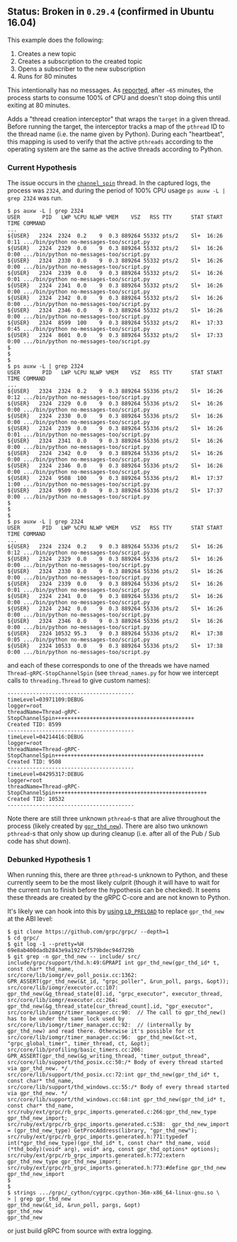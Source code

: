 ## Status: Broken in `0.29.4` (confirmed in Ubuntu 16.04)

This example does the following:

1. Creates a new topic
1. Creates a subscription to the created topic
1. Opens a subscriber to the new subscription
1. Runs for 80 minutes

This intentionally has no messages. As [reported][1], after `~65`
minutes, the process starts to consume 100% of CPU and doesn't
stop doing this until exiting at 80 minutes.

Adds a "thread creation interceptor" that wraps the `target` in a given
thread. Before running the target, the interceptor tracks a map of the
`pthread` ID to the thread name (i.e. the name given by Python). During each
"heartbeat", this mapping is used to verify that the active `pthreads`
according to the operating system are the same as the active threads
according to Python.


### Current Hypothesis

The issue occurs in the [`channel_spin`][3] thread. In the
captured logs, the process was `2324`, and during the period of
100% CPU usage `ps auxw -L | grep 2324` was run.

```
$ ps auxw -L | grep 2324
USER       PID   LWP %CPU NLWP %MEM    VSZ   RSS TTY      STAT START   TIME COMMAND
...
${USER}   2324  2324  0.2    9  0.3 889264 55332 pts/2    Sl+  16:26   0:11 .../bin/python no-messages-too/script.py
${USER}   2324  2329  0.0    9  0.3 889264 55332 pts/2    Sl+  16:26   0:00 .../bin/python no-messages-too/script.py
${USER}   2324  2330  0.0    9  0.3 889264 55332 pts/2    Sl+  16:26   0:00 .../bin/python no-messages-too/script.py
${USER}   2324  2339  0.0    9  0.3 889264 55332 pts/2    Sl+  16:26   0:01 .../bin/python no-messages-too/script.py
${USER}   2324  2341  0.0    9  0.3 889264 55332 pts/2    Sl+  16:26   0:00 .../bin/python no-messages-too/script.py
${USER}   2324  2342  0.0    9  0.3 889264 55332 pts/2    Sl+  16:26   0:00 .../bin/python no-messages-too/script.py
${USER}   2324  2346  0.0    9  0.3 889264 55332 pts/2    Sl+  16:26   0:00 .../bin/python no-messages-too/script.py
${USER}   2324  8599  100    9  0.3 889264 55332 pts/2    Rl+  17:33   0:45 .../bin/python no-messages-too/script.py
${USER}   2324  8601  0.0    9  0.3 889264 55332 pts/2    Sl+  17:33   0:00 .../bin/python no-messages-too/script.py
$
$
$
$ ps auxw -L | grep 2324
USER       PID   LWP %CPU NLWP %MEM    VSZ   RSS TTY      STAT START   TIME COMMAND
...
${USER}   2324  2324  0.2    9  0.3 889264 55336 pts/2    Sl+  16:26   0:12 .../bin/python no-messages-too/script.py
${USER}   2324  2329  0.0    9  0.3 889264 55336 pts/2    Sl+  16:26   0:00 .../bin/python no-messages-too/script.py
${USER}   2324  2330  0.0    9  0.3 889264 55336 pts/2    Sl+  16:26   0:00 .../bin/python no-messages-too/script.py
${USER}   2324  2339  0.0    9  0.3 889264 55336 pts/2    Sl+  16:26   0:01 .../bin/python no-messages-too/script.py
${USER}   2324  2341  0.0    9  0.3 889264 55336 pts/2    Sl+  16:26   0:00 .../bin/python no-messages-too/script.py
${USER}   2324  2342  0.0    9  0.3 889264 55336 pts/2    Sl+  16:26   0:00 .../bin/python no-messages-too/script.py
${USER}   2324  2346  0.0    9  0.3 889264 55336 pts/2    Sl+  16:26   0:00 .../bin/python no-messages-too/script.py
${USER}   2324  9508  100    9  0.3 889264 55336 pts/2    Rl+  17:37   1:00 .../bin/python no-messages-too/script.py
${USER}   2324  9509  0.0    9  0.3 889264 55336 pts/2    Sl+  17:37   0:00 .../bin/python no-messages-too/script.py
$
$
$
$ ps auxw -L | grep 2324
USER       PID   LWP %CPU NLWP %MEM    VSZ   RSS TTY      STAT START   TIME COMMAND
...
${USER}   2324  2324  0.2    9  0.3 889264 55336 pts/2    Sl+  16:26   0:12 .../bin/python no-messages-too/script.py
${USER}   2324  2329  0.0    9  0.3 889264 55336 pts/2    Sl+  16:26   0:00 .../bin/python no-messages-too/script.py
${USER}   2324  2330  0.0    9  0.3 889264 55336 pts/2    Sl+  16:26   0:00 .../bin/python no-messages-too/script.py
${USER}   2324  2339  0.0    9  0.3 889264 55336 pts/2    Sl+  16:26   0:01 .../bin/python no-messages-too/script.py
${USER}   2324  2341  0.0    9  0.3 889264 55336 pts/2    Sl+  16:26   0:00 .../bin/python no-messages-too/script.py
${USER}   2324  2342  0.0    9  0.3 889264 55336 pts/2    Sl+  16:26   0:00 .../bin/python no-messages-too/script.py
${USER}   2324  2346  0.0    9  0.3 889264 55336 pts/2    Sl+  16:26   0:00 .../bin/python no-messages-too/script.py
${USER}   2324 10532 95.3    9  0.3 889264 55336 pts/2    Rl+  17:38   0:05 .../bin/python no-messages-too/script.py
${USER}   2324 10533  0.0    9  0.3 889264 55336 pts/2    Sl+  17:38   0:00 .../bin/python no-messages-too/script.py
```

and each of these corresponds to one of the threads we have named
`Thread-gRPC-StopChannelSpin` (see `thread_names.py` for how we intercept
calls to `threading.Thread` to give custom names):

```
----------------------------------------
timeLevel=03971109:DEBUG
logger=root
threadName=Thread-gRPC-StopChannelSpin++++++++++++++++++++++++++++++++++++++++++++
Created TID: 8599
----------------------------------------
timeLevel=04214416:DEBUG
logger=root
threadName=Thread-gRPC-StopChannelSpin+++++++++++++++++++++++++++++++++++++++++++++++
Created TID: 9508
----------------------------------------
timeLevel=04295317:DEBUG
logger=root
threadName=Thread-gRPC-StopChannelSpin++++++++++++++++++++++++++++++++++++++++++++++++
Created TID: 10532
----------------------------------------
```

Note there are still three unknown `pthread`-s that are alive throughout
the process (likely created by [`gpr_thd_new`][4]). There are also
two unknown `pthread`-s that only show up during cleanup (i.e. after all
of the Pub / Sub code has shut down).

### Debunked Hypothesis 1

When running this, there are three `pthread`-s unknown to Python, and
these currently seem to be the most likely culprit (though it will have
to wait for the current run to finish before the hypothesis can be
checked). It seems these threads are created by the gRPC C-core and are
not known to Python.

It's likely we can hook into this by [using `LD_PRELOAD`][2] to replace
`gpr_thd_new` at the ABI level:

```
$ git clone https://github.com/grpc/grpc/ --depth=1
$ cd grpc/
$ git log -1 --pretty=%H
69e8ab400dadb2843e9a1927cf579bdec94d729b
$ git grep -n gpr_thd_new -- include/ src/
include/grpc/support/thd.h:49:GPRAPI int gpr_thd_new(gpr_thd_id* t, const char* thd_name,
src/core/lib/iomgr/ev_poll_posix.cc:1362:  GPR_ASSERT(gpr_thd_new(&t_id, "grpc_poller", &run_poll, pargs, &opt));
src/core/lib/iomgr/executor.cc:107:    gpr_thd_new(&g_thread_state[0].id, "grpc_executor", executor_thread,
src/core/lib/iomgr/executor.cc:264:        gpr_thd_new(&g_thread_state[cur_thread_count].id, "gpr_executor",
src/core/lib/iomgr/timer_manager.cc:90:  // The call to gpr_thd_new() has to be under the same lock used by
src/core/lib/iomgr/timer_manager.cc:92:  // (internally by gpr_thd_new) and read there. Otherwise it's possible for ct
src/core/lib/iomgr/timer_manager.cc:96:  gpr_thd_new(&ct->t, "grpc_global_timer", timer_thread, ct, &opt);
src/core/lib/profiling/basic_timers.cc:206:  GPR_ASSERT(gpr_thd_new(&g_writing_thread, "timer_output_thread",
src/core/lib/support/thd_posix.cc:50:/* Body of every thread started via gpr_thd_new. */
src/core/lib/support/thd_posix.cc:72:int gpr_thd_new(gpr_thd_id* t, const char* thd_name,
src/core/lib/support/thd_windows.cc:55:/* Body of every thread started via gpr_thd_new. */
src/core/lib/support/thd_windows.cc:68:int gpr_thd_new(gpr_thd_id* t, const char* thd_name,
src/ruby/ext/grpc/rb_grpc_imports.generated.c:266:gpr_thd_new_type gpr_thd_new_import;
src/ruby/ext/grpc/rb_grpc_imports.generated.c:538:  gpr_thd_new_import = (gpr_thd_new_type) GetProcAddress(library, "gpr_thd_new");
src/ruby/ext/grpc/rb_grpc_imports.generated.h:771:typedef int(*gpr_thd_new_type)(gpr_thd_id* t, const char* thd_name, void (*thd_body)(void* arg), void* arg, const gpr_thd_options* options);
src/ruby/ext/grpc/rb_grpc_imports.generated.h:772:extern gpr_thd_new_type gpr_thd_new_import;
src/ruby/ext/grpc/rb_grpc_imports.generated.h:773:#define gpr_thd_new gpr_thd_new_import
$
$
$ strings .../grpc/_cython/cygrpc.cpython-36m-x86_64-linux-gnu.so \
> | grep gpr_thd_new
gpr_thd_new(&t_id, &run_poll, pargs, &opt)
gpr_thd_new
gpr_thd_new
```

or just build gRPC from source with extra logging.

[1]: https://github.com/GoogleCloudPlatform/google-cloud-python/issues/4563
[2]: https://rafalcieslak.wordpress.com/2013/04/02/dynamic-linker-tricks-using-ld_preload-to-cheat-inject-features-and-investigate-programs/
[3]: https://github.com/grpc/grpc/blob/v1.7.0/src/python/grpcio/grpc/_channel.py#L730-L731
[4]: https://github.com/grpc/grpc/blob/v1.7.0/src/core/lib/support/thd_posix.c#L58
